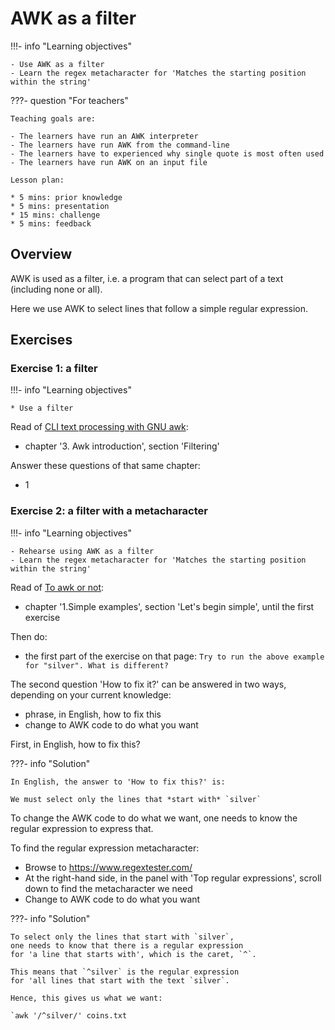 # AWK as a filter

!!!- info "Learning objectives"

    - Use AWK as a filter
    - Learn the regex metacharacter for 'Matches the starting position within the string'

???- question "For teachers"

    Teaching goals are:

    - The learners have run an AWK interpreter
    - The learners have run AWK from the command-line
    - The learners have to experienced why single quote is most often used
    - The learners have run AWK on an input file

    Lesson plan:

    * 5 mins: prior knowledge
    * 5 mins: presentation
    * 15 mins: challenge
    * 5 mins: feedback

## Overview

AWK is used as a filter, i.e. a program that can select part
of a text (including none or all).

Here we use AWK to select lines that follow a simple regular expression.



## Exercises

### Exercise 1: a filter

!!!- info "Learning objectives"

    * Use a filter

Read of [CLI text processing with GNU awk](https://learnbyexample.github.io/learn_gnuawk/):

- chapter '3. Awk introduction', section 'Filtering'

Answer these questions of that same chapter:

- 1

### Exercise 2: a filter with a metacharacter

!!!- info "Learning objectives"

    - Rehearse using AWK as a filter
    - Learn the regex metacharacter for 'Matches the starting position within the string'

Read of [To awk or not](https://pmitev.github.io/to-awk-or-not):

- chapter '1.Simple examples', section 'Let's begin simple', until the first exercise

Then do:

- the first part of the exercise on that page: `Try to run the above example for "silver". What is different?`

The second question 'How to fix it?' can be answered in two ways,
depending on your current knowledge:

- phrase, in English, how to fix this
- change to AWK code to do what you want

First, in English, how to fix this?

???- info "Solution"

    In English, the answer to 'How to fix this?' is:

    We must select only the lines that *start with* `silver`

To change the AWK code to do what we want,
one needs to know the regular expression to express that.

To find the regular expression metacharacter:

- Browse to <https://www.regextester.com/>
- At the right-hand side, in the panel with 'Top regular expressions',
  scroll down to find the metacharacter we need
- Change to AWK code to do what you want

???- info "Solution"

    To select only the lines that start with `silver`,
    one needs to know that there is a regular expression
    for 'a line that starts with', which is the caret, `^`.

    This means that `^silver` is the regular expression
    for 'all lines that start with the text `silver`.

    Hence, this gives us what we want:

    `awk '/^silver/' coins.txt
